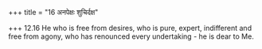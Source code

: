 +++
title = "16 अनपेक्षः शुचिर्दक्ष"

+++
12.16 He who is free from desires, who is pure, expert, indifferent and
free from agony, who has renounced every undertaking - he is dear to Me.
